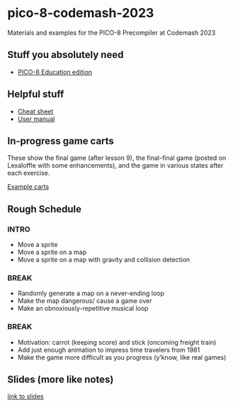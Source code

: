 # pico-8-codemash-2023
Materials and examples for the PICO-8 Precompiler at Codemash 2023
## Stuff you absolutely need
- [PICO-8 Education edition](https://www.pico-8-edu.com/)
## Helpful stuff
- [Cheat sheet](https://www.lexaloffle.com/bbs/files/16585/PICO-8_CheatSheet_0111Gm_4k.png)
- [User manual](https://www.lexaloffle.com/dl/docs/pico-8_manual.html)
## In-progress game carts
These show the final game (after lesson 9), the final-final game (posted on Lexaloffle with some enhancements), and the game in various states after each exercise.

[Example carts](/exercises/example-carts)

## Rough Schedule
### INTRO
- Move a sprite
- Move a sprite on a map
- Move a sprite on a map with gravity and collision detection
### BREAK
- Randomly generate a map on a never-ending loop
- Make the map dangerous/ cause a game over
- Make an obnoxiously-repetitive musical loop
### BREAK
- Motivation: carrot (keeping score) and stick (oncoming freight train)
- Add just enough animation to impress time travelers from 1981
- Make the game more difficult as you progress (y’know, like real games)

## Slides (more like notes)
[link to slides](https://docs.google.com/presentation/d/1r3NV9RTaMFAomK2pf5O7Xey3lqxi6e6BJ5TNRkwmKKo/edit?usp=sharing)
